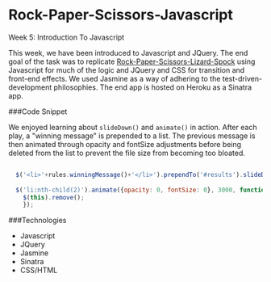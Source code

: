 Rock-Paper-Scissors-Javascript
==============================

Week 5: Introduction To Javascript

This week, we have been introduced to Javascript and JQuery.  The end goal of the task was to replicate [Rock-Paper-Scissors-Lizard-Spock](http://en.wikipedia.org/wiki/Rock-paper-scissors-lizard-Spock) using Javascript for much of the logic and JQuery and CSS for transition and front-end effects.  We used Jasmine as a way of adhering to the test-driven-development philosophies.  The end app is hosted on Heroku as a Sinatra app.

###Code Snippet

We enjoyed learning about ```slideDown()``` and ```animate()``` in action.  After each play, a "winning message" is prepended to a list.  The previous message is then animated through opacity and fontSize adjustments before being deleted from the list to prevent the file size from becoming too bloated.

``` javascript

  $('<li>'+rules.winningMessage()+'</li>').prependTo('#results').slideDown(1000);      
  
  $('li:nth-child(2)').animate({opacity: 0, fontSize: 0}, 3000, function(){
    $(this).remove();
    });

```


###Technologies
- Javascript
- JQuery
- Jasmine
- Sinatra
- CSS/HTML